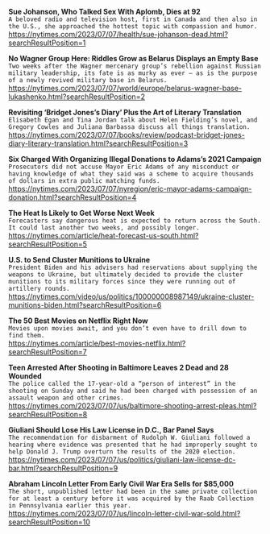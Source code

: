 **Sue Johanson, Who Talked Sex With Aplomb, Dies at 92**\
`A beloved radio and television host, first in Canada and then also in the U.S., she approached the hottest topic with compassion and humor.`\
https://nytimes.com/2023/07/07/health/sue-johanson-dead.html?searchResultPosition=1

**No Wagner Group Here: Riddles Grow as Belarus Displays an Empty Base**\
`Two weeks after the Wagner mercenary group’s rebellion against Russian military leadership, its fate is as murky as ever — as is the purpose of a newly revived military base in Belarus.`\
https://nytimes.com/2023/07/07/world/europe/belarus-wagner-base-lukashenko.html?searchResultPosition=2

**Revisiting ‘Bridget Jones’s Diary’ Plus the Art of Literary Translation**\
`Elisabeth Egan and Tina Jordan talk about Helen Fielding’s novel, and Gregory Cowles and Juliana Barbassa discuss all things translation.`\
https://nytimes.com/2023/07/07/books/review/podcast-bridget-jones-diary-literary-translation.html?searchResultPosition=3

**Six Charged With Organizing Illegal Donations to Adams’s 2021 Campaign**\
`Prosecutors did not accuse Mayor Eric Adams of any misconduct or having knowledge of what they said was a scheme to acquire thousands of dollars in extra public matching funds.`\
https://nytimes.com/2023/07/07/nyregion/eric-mayor-adams-campaign-donation.html?searchResultPosition=4

**The Heat Is Likely to Get Worse Next Week**\
`Forecasters say dangerous heat is expected to return across the South. It could last another two weeks, and possibly longer.`\
https://nytimes.com/article/heat-forecast-us-south.html?searchResultPosition=5

**U.S. to Send Cluster Munitions to Ukraine**\
`President Biden and his advisers had reservations about supplying the weapons to Ukraine, but ultimately decided to provide the cluster munitions to its military forces since they were running out of artillery rounds.`\
https://nytimes.com/video/us/politics/100000008987149/ukraine-cluster-munitions-biden.html?searchResultPosition=6

**The 50 Best Movies on Netflix Right Now**\
`Movies upon movies await, and you don’t even have to drill down to find them.`\
https://nytimes.com/article/best-movies-netflix.html?searchResultPosition=7

**Teen Arrested After Shooting in Baltimore Leaves 2 Dead and 28 Wounded**\
`The police called the 17-year-old a “person of interest” in the shooting on Sunday and said he had been charged with possession of an assault weapon and other crimes.`\
https://nytimes.com/2023/07/07/us/baltimore-shooting-arrest-pleas.html?searchResultPosition=8

**Giuliani Should Lose His Law License in D.C., Bar Panel Says**\
`The recommendation for disbarment of Rudolph W. Giuliani followed a hearing where evidence was presented that he had improperly sought to help Donald J. Trump overturn the results of the 2020 election.`\
https://nytimes.com/2023/07/07/us/politics/giuliani-law-license-dc-bar.html?searchResultPosition=9

**Abraham Lincoln Letter From Early Civil War Era Sells for $85,000**\
`The short, unpublished letter had been in the same private collection for at least a century before it was acquired by the Raab Collection in Pennsylvania earlier this year.`\
https://nytimes.com/2023/07/07/us/lincoln-letter-civil-war-sold.html?searchResultPosition=10

